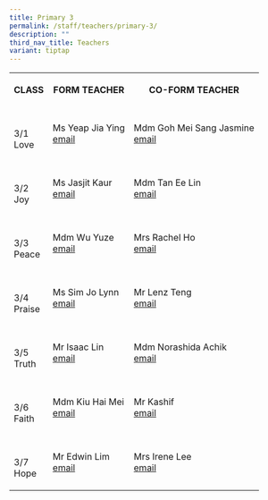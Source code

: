 ```yaml
---
title: Primary 3
permalink: /staff/teachers/primary-3/
description: ""
third_nav_title: Teachers
variant: tiptap
---
```

<table>
    <tbody>
        <tr>
            <th rowspan="1" colspan="1">
                <p>CLASS</p>
            </th>
            <th rowspan="1" colspan="1">
                <p>FORM TEACHER</p>
            </th>
            <th rowspan="1" colspan="1">
                <p>CO-FORM TEACHER</p>
            </th>
        </tr>
        <tr>
            <td rowspan="1" colspan="1">
                <p>
                    <br>3/1
                    <br>Love</p>
            </td>
            <td rowspan="1" colspan="1">
                <p></p>
                <p>Ms Yeap Jia Ying
                    <br><a href="mailto:yeap_jia_ying@schools.gov.sg" rel="noopener noreferrer nofollow" target="_blank">email</a>
                </p>
            </td>
            <td rowspan="1" colspan="1">
                <p></p>
                <p>Mdm Goh Mei Sang Jasmine
                    <br><a href="mailto:goh_mei_sang@schools.gov.sg" rel="noopener noreferrer nofollow" target="_blank">email</a>
                </p>
            </td>
        </tr>
        <tr>
            <td rowspan="1" colspan="1">
                <p>
                    <br>3/2
                    <br>Joy</p>
            </td>
            <td rowspan="1" colspan="1">
                <p></p>
                <p>Ms Jasjit Kaur
                    <br><a href="mailto:jasjit_kaur_ranjit_singh@schools.gov.sg" rel="noopener noreferrer nofollow" target="_blank">email</a>
                </p>
            </td>
            <td rowspan="1" colspan="1">
                <p></p>
                <p>Mdm Tan Ee Lin
                    <br><a href="mailto:tan_ee_lin_a@schools.gov.sg.sg" rel="noopener noreferrer nofollow" target="_blank">email</a>
                </p>
            </td>
        </tr>
        <tr>
            <td rowspan="1" colspan="1">
                <p>
                    <br>3/3
                    <br>Peace</p>
            </td>
            <td rowspan="1" colspan="1">
                <p></p>
                <p>Mdm Wu Yuze
                    <br><a href="mailto:wu_yuze@schools.gov.sg" rel="noopener noreferrer nofollow" target="_blank">email<br></a>
                </p>
            </td>
            <td rowspan="1" colspan="1">
                <p></p>
                <p>Mrs Rachel Ho
                    <br><a href="mailto:sim_wanru_rachel@schools.gov.sg" rel="noopener noreferrer nofollow" target="_blank">email</a>
                </p>
            </td>
        </tr>
        <tr>
            <td rowspan="1" colspan="1">
                <p>
                    <br>3/4
                    <br>Praise</p>
            </td>
            <td rowspan="1" colspan="1">
                <p></p>
                <p>Ms Sim Jo Lynn
                    <br><a href="mailto:sim_jo_lynn@schools.gov.sg" rel="noopener noreferrer nofollow" target="_blank">email</a>
                </p>
            </td>
            <td rowspan="1" colspan="1">
                <p></p>
                <p>Mr Lenz Teng
                    <br><a href="mailto:teng_hui_yieng@schools.gov.sg" rel="noopener noreferrer nofollow" target="_blank">email</a>
                </p>
            </td>
        </tr>
        <tr>
            <td rowspan="1" colspan="1">
                <p>
                    <br>3/5
                    <br>Truth</p>
            </td>
            <td rowspan="1" colspan="1">
                <p></p>
                <p>Mr Isaac Lin
                    <br><a href="mailto:isaac_lin@schools.gov.sg" rel="noopener noreferrer nofollow" target="_blank">email</a>
                </p>
            </td>
            <td rowspan="1" colspan="1">
                <p></p>
                <p>Mdm Norashida Achik
                    <br><a href="mailto:norashida_achik@schools.gov.sg" rel="noopener noreferrer nofollow" target="_blank">email</a>
                </p>
            </td>
        </tr>
        <tr>
            <td rowspan="1" colspan="1">
                <p>
                    <br>3/6
                    <br>Faith</p>
            </td>
            <td rowspan="1" colspan="1">
                <p></p>
                <p>Mdm Kiu Hai Mei
                    <br><a href="mailto:kiu_hai_mei@schools.gov.sg" rel="noopener noreferrer nofollow" target="_blank">email</a>
                </p>
            </td>
            <td rowspan="1" colspan="1">
                <p></p>
                <p>Mr Kashif
                    <br><a href="mailto:kashif_mohamed_iqbal@schools.gov.sg" rel="noopener noreferrer nofollow" target="_blank">email</a>
                </p>
            </td>
        </tr>
        <tr>
            <td rowspan="1" colspan="1">
                <p>
                    <br>3/7
                    <br>Hope</p>
            </td>
            <td rowspan="1" colspan="1">
                <p></p>
                <p>Mr Edwin Lim
                    <br><a href="mailto:lim_edwin@schools.gov.sg" rel="noopener noreferrer nofollow" target="_blank">email</a>
                </p>
            </td>
            <td rowspan="1" colspan="1">
                <p></p>
                <p>Mrs Irene Lee
                    <br><a href="mailto:lim_yeow_leng@schools.gov.sg" rel="noopener noreferrer nofollow" target="_blank">email</a>
                </p>
            </td>
        </tr>
    </tbody>
</table>
<p></p>